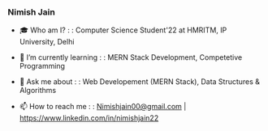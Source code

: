 ### Nimish Jain

- 🎓 Who am I? : : Computer Science Student'22 at HMRITM, IP University, Delhi

- 🌱 I’m currently learning : : MERN Stack Development, Competetive Programming

- 💬 Ask me about : :  Web Developement (MERN Stack), Data Structures & Algorithms

- 📫 How to reach me : : Nimishjain00@gmail.com | https://www.linkedin.com/in/nimishjain22
